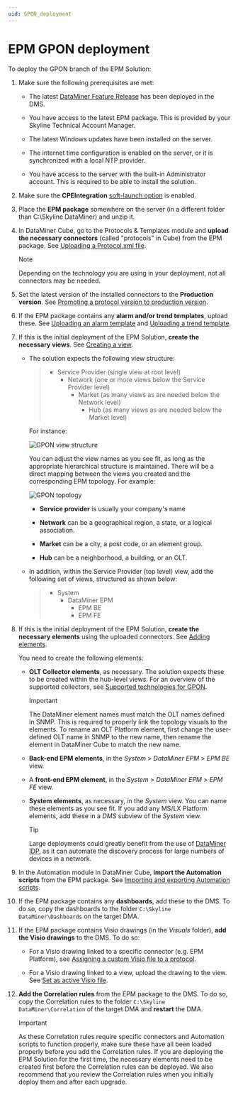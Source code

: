 ```yaml
---
uid: GPON_deployment
---
```


# EPM GPON deployment

To deploy the GPON branch of the EPM Solution:

1. Make sure the following prerequisites are met:

   - The latest [DataMiner Feature Release](https://community.dataminer.services/dataminer-server-upgrade-packages/) has been deployed in the DMS.

   - You have access to the latest EPM package. This is provided by your Skyline Technical Account Manager.

   - The latest Windows updates have been installed on the server.

   - The internet time configuration is enabled on the server, or it is synchronized with a local NTP provider.

   - You have access to the server with the built-in Administrator account. This is required to be able to install the solution.

1. Make sure the **CPEIntegration** [soft-launch option](xref:SoftLaunchOptions) is enabled.

1. Place the **EPM package** somewhere on the server (in a different folder than C:\\Skyline DataMiner) and unzip it.

1. In DataMiner Cube, go to the Protocols & Templates module and **upload the necessary connectors** (called "protocols" in Cube) from the EPM package. See [Uploading a Protocol.xml file](xref:Adding_a_protocol_or_protocol_version_to_your_DataMiner_System#uploading-a-protocolxml-file).

   > [!NOTE]
   > Depending on the technology you are using in your deployment, not all connectors may be needed.

1. Set the latest version of the installed connectors to the **Production version**. See [Promoting a protocol version to production version](xref:Promoting_a_protocol_version_to_production_version).

1. If the EPM package contains any **alarm and/or trend templates**, upload these. See [Uploading an alarm template](xref:Uploading_an_alarm_template) and [Uploading a trend template](xref:Adding_and_deleting_trend_templates#uploading-a-trend-template).

1. If this is the initial deployment of the EPM Solution, **create the necessary views**. See [Creating a view](xref:Managing_views#creating-a-view).

   - The solution expects the following view structure:

     > - Service Provider (single view at root level)
     >   - Network (one or more views below the Service Provider level)
     >     - Market (as many views as are needed below the Network level)
     >       - Hub (as many views as are needed below the Market level)

     For instance:

     ![GPON view structure](~/user-guide/images/EPM_GPON_views.png)

     You can adjust the view names as you see fit, as long as the appropriate hierarchical structure is maintained. There will be a direct mapping between the views you created and the corresponding EPM topology. For example:

     ![GPON topology](~/user-guide/images/EPM_GPON_Topology.png)

     - **Service provider** is usually your company's name

     - **Network** can be a geographical region, a state, or a logical association.

     - **Market** can be a city, a post code, or an element group.

     - **Hub** can be a neighborhood, a building, or an OLT.

   - In addition, within the Service Provider (top level) view, add the following set of views, structured as shown below:

     > - System
     >   - DataMiner EPM
     >     - EPM BE
     >     - EPM FE

1. If this is the initial deployment of the EPM Solution, **create the necessary elements** using the uploaded connectors. See [Adding elements](xref:Adding_elements).

   You need to create the following elements:

   - **OLT Collector elements**, as necessary. The solution expects these to be created within the hub-level views. For an overview of the supported collectors, see [Supported technologies for GPON](xref:GPON_supported_technologies).

     > [!IMPORTANT]
     > The DataMiner element names must match the OLT names defined in SNMP. This is required to properly link the topology visuals to the elements. To rename an OLT Platform element, first change the user-defined OLT name in SNMP to the new name, then rename the element in DataMiner Cube to match the new name.

   - **Back-end EPM elements**, in the *System* > *DataMiner EPM* > *EPM BE* view.

   - A **front-end EPM element**, in the *System* > *DataMiner EPM* > *EPM FE* view.

   - **System elements**, as necessary, in the *System* view. You can name these elements as you see fit. If you add any MS/LX Platform elements, add these in a *DMS* subview of the *System* view.

     > [!TIP]
     > Large deployments could greatly benefit from the use of [DataMiner IDP](xref:SolIDP), as it can automate the discovery process for large numbers of devices in a network.

1. In the Automation module in DataMiner Cube, **import the Automation scripts** from the EPM package. See [Importing and exporting Automation scripts](xref:Managing_Automation_scripts#importing-and-exporting-automation-scripts).

1. If the EPM package contains any **dashboards**, add these to the DMS. To do so, copy the dashboards to the folder `C:\Skyline DataMiner\Dashboards` on the target DMA.

1. If the EPM package contains Visio drawings (in the *Visuals* folder), **add the Visio drawings** to the DMS. To do so:

   - For a Visio drawing linked to a specific connector (e.g. EPM Platform), see [Assigning a custom Visio file to a protocol](xref:Managing_Visio_files_linked_to_protocols#assigning-a-custom-visio-file-to-a-protocol).

   - For a Visio drawing linked to a view, upload the drawing to the view. See [Set as active Visio file](xref:Editing_a_visual_overview_in_DataMiner_Cube#set-as-active-visio-file).

1. **Add the Correlation rules** from the EPM package to the DMS. To do so, copy the Correlation rules to the folder `C:\Skyline DataMiner\Correlation` of the target DMA and **restart** the DMA.

   > [!IMPORTANT]
   > As these Correlation rules require specific connectors and Automation scripts to function properly, make sure these have all been loaded properly before you add the Correlation rules. If you are deploying the EPM Solution for the first time, the necessary elements need to be created first before the Correlation rules can be deployed. We also recommend that you review the Correlation rules when you initially deploy them and after each upgrade.
